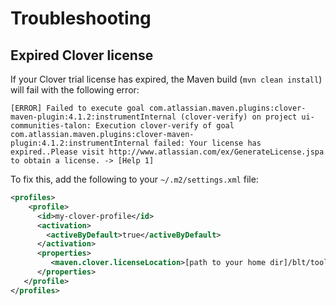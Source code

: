 # Troubleshooting

## Expired Clover license

If your Clover trial license has expired, the Maven build (`mvn clean install`) will fail with the following error: 

```
[ERROR] Failed to execute goal com.atlassian.maven.plugins:clover-maven-plugin:4.1.2:instrumentInternal (clover-verify) on project ui-communities-talon: Execution clover-verify of goal com.atlassian.maven.plugins:clover-maven-plugin:4.1.2:instrumentInternal failed: Your license has expired..Please visit http://www.atlassian.com/ex/GenerateLicense.jspa to obtain a license. -> [Help 1]
```

To fix this, add the following to your `~/.m2/settings.xml` file: 

```xml
<profiles>
    <profile>
      <id>my-clover-profile</id>
      <activation>
        <activeByDefault>true</activeByDefault>
      </activation>
      <properties>
         <maven.clover.licenseLocation>[path to your home dir]/blt/tools/clover/clover.license</maven.clover.licenseLocation>
      </properties>
   </profile>
</profiles>
```